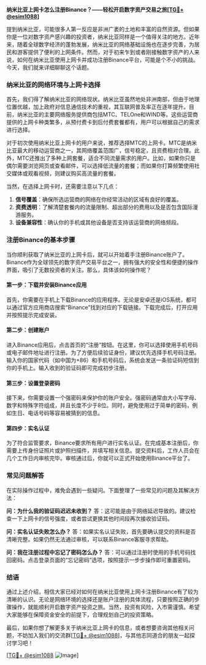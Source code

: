 **纳米比亚上网卡怎么注册Binance？——轻松开启数字资产交易之旅[[TG💪+ @esim1088](https://t.me/s/esim1088)]**

提到纳米比亚，可能很多人第一反应是非洲广袤的土地和丰富的自然资源。但如果你是一位对数字资产感兴趣的投资者，纳米比亚同样是一个值得关注的地方。近年来，随着全球数字经济的蓬勃发展，纳米比亚的网络基础设施也在逐步完善，为居民和游客提供了便利的上网条件。然而，对于初来乍到或者刚接触数字资产的人来说，如何在纳米比亚使用上网卡并成功注册Binance平台，可能是个不小的挑战。今天，我们就来详细聊聊这个话题。

### 纳米比亚的网络环境与上网卡选择

首先，我们得了解纳米比亚的网络现状。纳米比亚虽然地处非洲南部，但由于地理位置优越，加上政府对信息通信技术的重视，其互联网普及率正在逐年提升。目前，纳米比亚的主要网络服务提供商包括MTC、TELOne和WIND等。这些运营商提供的上网卡种类繁多，从预付费卡到后付费套餐都有，用户可以根据自己的需求进行选择。

对于初次使用纳米比亚上网卡的用户来说，推荐选择MTC的上网卡。MTC是纳米比亚最大的移动运营商之一，其网络覆盖范围广，信号稳定，且资费相对合理。此外，MTC还推出了多种上网套餐，适合不同流量需求的用户。比如，如果你只是偶尔需要浏览网页或查看邮件，可以选择低流量的套餐；而如果你打算频繁使用社交媒体或观看视频，则建议购买高流量的套餐。

当然，在选择上网卡时，还需要注意以下几点：
1. **信号覆盖**：确保所选运营商的网络在你经常活动的区域有良好的覆盖。
2. **资费透明**：了解清楚套餐内的流量限制、超出部分的费用以及是否包含国际漫游服务。
3. **设备兼容性**：确认你的手机或其他设备是否支持该运营商的网络频段。

### 注册Binance的基本步骤

当你顺利获取了纳米比亚的上网卡后，就可以开始着手注册Binance账户了。Binance作为全球领先的数字资产交易平台之一，拥有强大的安全性和便捷的操作界面，吸引了无数投资者的关注。那么，具体该如何操作呢？

#### 第一步：下载并安装Binance应用

首先，你需要在手机上下载Binance的应用程序。无论是安卓还是iOS系统，都可以通过官方应用商店搜索“Binance”找到对应的下载链接。下载完成后，打开应用并按照提示完成安装。

#### 第二步：创建账户

进入Binance应用后，点击首页的“注册”按钮。在这里，你可以选择使用手机号码或电子邮件地址进行注册。为了方便后续验证身份，建议优先选择手机号码注册。输入你的国家代码（如中国为+86）和手机号码后，系统会发送一条验证码短信到你的手机上。输入收到的验证码即可完成初步注册。

#### 第三步：设置登录密码

接下来，你需要设置一个强密码来保护你的账户安全。强密码通常由大小写字母、数字和特殊字符组成，并且长度不少于8位。同时，避免使用过于简单的密码，例如生日、电话号码等容易被猜到的信息。

#### 第四步：实名认证

为了符合监管要求，Binance要求所有用户进行实名认证。在完成基本注册后，你需要上传身份证照片或护照扫描件，并填写相关信息。提交资料后，工作人员会在几个工作日内审核完毕。审核通过后，你就可以正式开始使用Binance平台了。

### 常见问题解答

在实际操作过程中，难免会遇到一些疑问。下面整理了一些常见的问题及其解决方法：

**问：为什么我的验证码迟迟未收到？**
答：这可能是由于网络延迟导致的。建议检查一下上网卡的信号强度，或者尝试更换其他时间段再次接收验证码。

**问：实名认证失败怎么办？**
答：如果实名认证失败，首先要确认提交的资料是否清晰完整。如果仍然无法通过审核，可以联系Binance客服寻求帮助。

**问：我在注册过程中忘记了密码怎么办？**
答：可以通过注册时使用的手机号码找回密码。点击登录页面的“忘记密码”选项，按照提示一步步操作即可重置密码。

### 结语

通过上述介绍，相信大家已经对如何在纳米比亚使用上网卡注册Binance有了较为清晰的认识。无论是网络环境的选择还是账户注册的具体流程，只要按照正确的步骤操作，就能顺利开启数字资产投资之旅。当然，投资有风险，入市需谨慎。希望大家能够在保障资金安全的前提下，合理规划自己的投资策略。

最后，如果你想了解更多关于纳米比亚上网卡的信息，或者想要咨询其他相关问题，不妨加入我们的交流群[[TG💪+ @esim1088](https://t.me/s/esim1088)]，与其他志同道合的朋友一起探讨学习吧！

[[TG💪+ @esim1088](https://t.me/s/esim1088) ![Image](https://i.postimg.cc/4NQfJmqS/Snipaste-2025-05-13-00-14-12.png)]